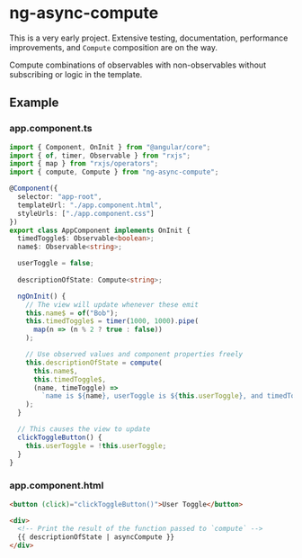 # ng-async-compute

This is a very early project. Extensive testing, documentation, performance improvements, and `Compute` composition are on the way.

Compute combinations of observables with non-observables without subscribing or logic in the template.

## Example
### app.component.ts
```typescript
import { Component, OnInit } from "@angular/core";
import { of, timer, Observable } from "rxjs";
import { map } from "rxjs/operators";
import { compute, Compute } from "ng-async-compute";

@Component({
  selector: "app-root",
  templateUrl: "./app.component.html",
  styleUrls: ["./app.component.css"]
})
export class AppComponent implements OnInit {
  timedToggle$: Observable<boolean>;
  name$: Observable<string>;

  userToggle = false;
  
  descriptionOfState: Compute<string>;

  ngOnInit() {
    // The view will update whenever these emit
    this.name$ = of("Bob");
    this.timedToggle$ = timer(1000, 1000).pipe(
      map(n => (n % 2 ? true : false))
    );

    // Use observed values and component properties freely
    this.descriptionOfState = compute(
      this.name$,
      this.timedToggle$,
      (name, timeToggle) =>
        `name is ${name}, userToggle is ${this.userToggle}, and timedToggle is ${timeToggle}`
    );
  }

  // This causes the view to update
  clickToggleButton() {
    this.userToggle = !this.userToggle;
  }
}
```
### app.component.html
```html
<button (click)="clickToggleButton()">User Toggle</button>

<div>
  <!-- Print the result of the function passed to `compute` -->
  {{ descriptionOfState | asyncCompute }}
</div>
```
